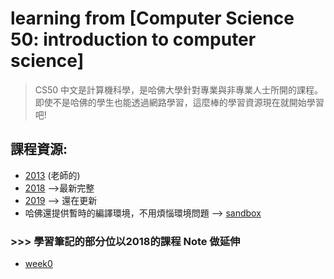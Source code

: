 # learning from [Computer Science 50: introduction to computer science]
> CS50 中文是計算機科學，是哈佛大學針對專業與非專業人士所開的課程。即使不是哈佛的學生也能透過網路學習，這麼棒的學習資源現在就開始學習吧!

## 課程資源:
- [2013](http://cs50.tv/2013/fall/) (老師的)
- [2018](https://cs50.harvard.edu/college/2018/fall/weeks/) -->最新完整
- [2019](https://cs50.harvard.edu/college/) --> 還在更新
- 哈佛還提供暫時的編譯環境，不用煩惱環境問題 --> [sandbox](https://sandbox.cs50.io/)

### >>> 學習筆記的部分位以2018的課程 Note 做延伸

- [week0](https://github.com/aaron1aaron2/my-learning-note/blob/master/CS50/Week%200.md)
